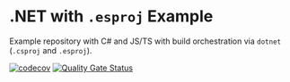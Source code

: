 # .NET with `.esproj` Example

Example repository with C# and JS/TS with build orchestration via `dotnet` (`.csproj` and `.esproj`).

[![codecov](https://codecov.io/gh/connorjs/dotnet-with-esproj-example/graph/badge.svg?token=QFRYKH8OOY)](https://codecov.io/gh/connorjs/dotnet-with-esproj-example)
[![Quality Gate Status](https://sonarcloud.io/api/project_badges/measure?project=connorjs_dotnet-with-esproj-example&metric=alert_status)](https://sonarcloud.io/summary/new_code?id=connorjs_dotnet-with-esproj-example)
